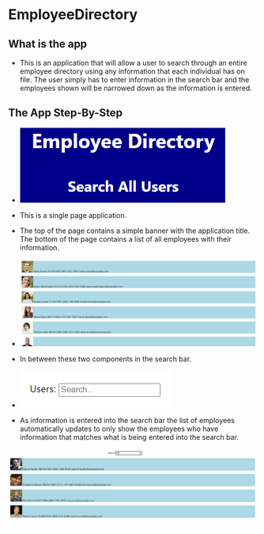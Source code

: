 # EmployeeDirectory

## What is the app

* This is an application that will allow a user to search through an entire employee directory using any information that each individual has on file. The user simply has to enter information in the search bar and the employees shown will be narrowed down as the information is entered.

## The App Step-By-Step

* ![title](./images/title.PNG)

* This is a single page application.

* The top of the page contains a simple banner with the application title. The bottom of the page contains a list of all employees with their information.

* ![users](./images/users.PNG)

* In between these two components in the search bar.

* ![search](./images/search.PNG)

* As information is entered into the search bar the list of employees automatically updates to only show the employees who have information that matches what is being entered into the search bar.

![filteredUsers](./images/filtered.PNG)